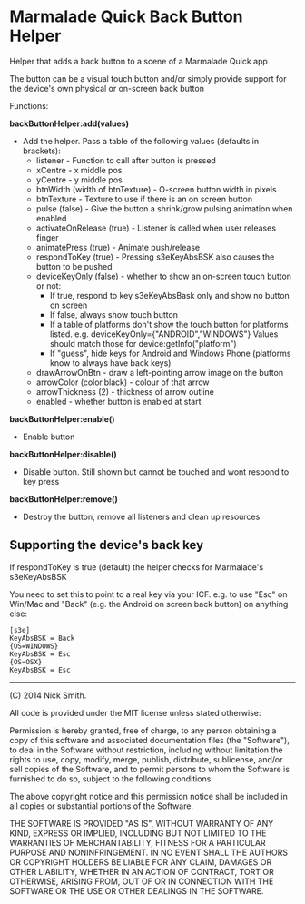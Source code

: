 Marmalade Quick Back Button Helper
==================================

Helper that adds a back button to a scene of a Marmalade Quick app

The button can be a visual touch button and/or simply provide support for
the device's own physical or on-screen back button

Functions:

**backButtonHelper:add(values)**

- Add the helper. Pass a table of the following values (defaults in brackets):
  - listener - Function to call after button is pressed
  - xCentre - x middle pos
  - yCentre - y middle pos
  - btnWidth (width of btnTexture) - O-screen button width in pixels
  - btnTexture - Texture to use if there is an on screen button
  - pulse (false) - Give the button a shrink/grow pulsing animation when enabled
  - activateOnRelease (true) - Listener is called when user releases finger
  - animatePress (true) - Animate push/release
  - respondToKey (true) - Pressing s3eKeyAbsBSK also causes the button to be pushed
  - deviceKeyOnly (false) - whether to show an on-screen touch button or not:
    - If true, respond to key s3eKeyAbsBask only and show no button on screen
	- If false, always show touch button
	- If a table of platforms don't show the touch button for platforms listed. e.g. deviceKeyOnly={"ANDROID","WINDOWS"} Values should match those for device:getInfo("platform")
	- If "guess", hide keys for Android and Windows Phone (platforms know to always have back keys)
  - drawArrowOnBtn - draw a left-pointing arrow image on the button
  - arrowColor (color.black) - colour of that arrow
  - arrowThickness (2) - thickness of arrow outline
  - enabled - whether button is enabled at start


**backButtonHelper:enable()**

- Enable button

**backButtonHelper:disable()**

- Disable button. Still shown but cannot be touched and wont respond to key press

**backButtonHelper:remove()**

- Destroy the button, remove all listeners and clean up resources

Supporting the device's back key
--------------------------------

If respondToKey is true (default) the helper checks for Marmalade's s3eKeyAbsBSK

You need to set this to point to a real key via your ICF. e.g. to use "Esc"
on Win/Mac and "Back" (e.g. the Android on screen back button) on anything else:

```
[s3e]
KeyAbsBSK = Back
{OS=WINDOWS}
KeyAbsBSK = Esc
{OS=OSX}
KeyAbsBSK = Esc
```

------------------------------------------------------------------------------------------
(C) 2014 Nick Smith.

All code is provided under the MIT license unless stated otherwise:

 Permission is hereby granted, free of charge, to any person obtaining a copy
 of this software and associated documentation files (the "Software"), to deal
 in the Software without restriction, including without limitation the rights
 to use, copy, modify, merge, publish, distribute, sublicense, and/or sell
 copies of the Software, and to permit persons to whom the Software is
 furnished to do so, subject to the following conditions:

 The above copyright notice and this permission notice shall be included in
 all copies or substantial portions of the Software.

 THE SOFTWARE IS PROVIDED "AS IS", WITHOUT WARRANTY OF ANY KIND, EXPRESS OR
 IMPLIED, INCLUDING BUT NOT LIMITED TO THE WARRANTIES OF MERCHANTABILITY,
 FITNESS FOR A PARTICULAR PURPOSE AND NONINFRINGEMENT. IN NO EVENT SHALL THE
 AUTHORS OR COPYRIGHT HOLDERS BE LIABLE FOR ANY CLAIM, DAMAGES OR OTHER
 LIABILITY, WHETHER IN AN ACTION OF CONTRACT, TORT OR OTHERWISE, ARISING FROM,
 OUT OF OR IN CONNECTION WITH THE SOFTWARE OR THE USE OR OTHER DEALINGS IN
 THE SOFTWARE.

